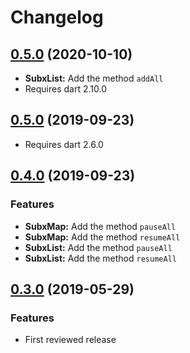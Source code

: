# Changelog

## [0.5.0](https://github.com/tyrcord/subx/releases/tag/v0.6.0) (2020-10-10)

- **SubxList:** Add the method `addAll`
- Requires dart 2.10.0

## [0.5.0](https://github.com/tyrcord/subx/releases/tag/v0.5.0) (2019-09-23)

- Requires dart 2.6.0

## [0.4.0](https://github.com/tyrcord/subx/releases/tag/v0.4.0) (2019-09-23)

### Features

- **SubxMap:** Add the method `pauseAll`
- **SubxMap:** Add the method `resumeAll`
- **SubxList:** Add the method `pauseAll`
- **SubxList:** Add the method `resumeAll`

## [0.3.0](https://github.com/tyrcord/subx/releases/tag/v0.3.0) (2019-05-29)

### Features

- First reviewed release
